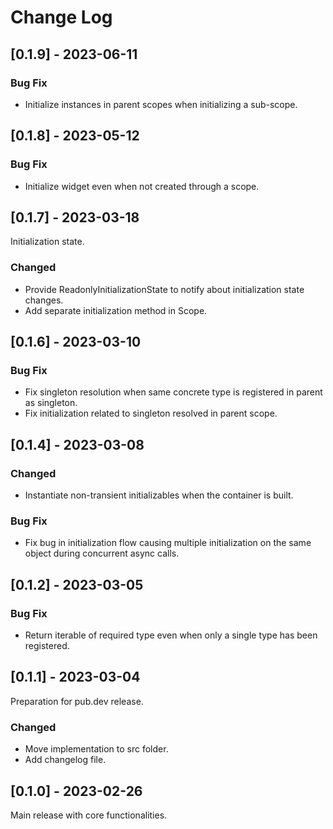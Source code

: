 # Change Log

## [0.1.9] - 2023-06-11
### Bug Fix
- Initialize instances in parent scopes when initializing a sub-scope.

## [0.1.8] - 2023-05-12
### Bug Fix
- Initialize widget even when not created through a scope.

## [0.1.7] - 2023-03-18
Initialization state.
### Changed
- Provide ReadonlyInitializationState to notify about initialization state changes.
- Add separate initialization method in Scope.

## [0.1.6] - 2023-03-10
### Bug Fix
- Fix singleton resolution when same concrete type is registered in parent as singleton.
- Fix initialization related to singleton resolved in parent scope.

## [0.1.4] - 2023-03-08
### Changed
- Instantiate non-transient initializables when the container is built.

### Bug Fix
- Fix bug in initialization flow causing multiple initialization on the same object during concurrent async calls.

## [0.1.2] - 2023-03-05
### Bug Fix
- Return iterable of required type even when only a single type has been registered.

## [0.1.1] - 2023-03-04
Preparation for pub.dev release.

### Changed
- Move implementation to src folder.
- Add changelog file.

## [0.1.0] - 2023-02-26
Main release with core functionalities.